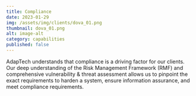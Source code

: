 ```yaml
---
title: Compliance
date: 2023-01-29
img: /assets/img/clients/dova_01.png
thumbnail: dova_01.png
alt: image-alt
category: capabilities
published: false
---
```


AdapTech understands that compliance is a driving factor for our clients. Our deep understanding of the Risk Management Framework (RMF) and comprehensive vulnerability & threat assessment allows us to pinpoint the exact requirements to harden a system, ensure information assurance, and meet compliance requirements.